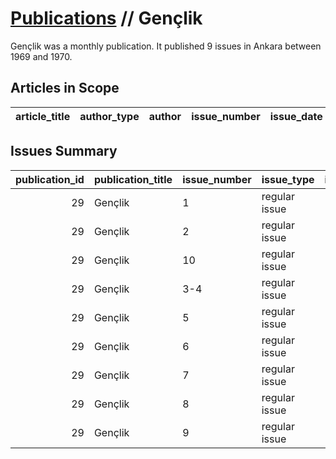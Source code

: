 # [Publications](firstlevel_publications.md) // Gençlik

Gençlik was a monthly publication. It published 9 issues in Ankara between 1969 and 1970.

## Articles in Scope

| article_title   | author_type   | author   | issue_number   | issue_date   | pages   |
|-----------------|---------------|----------|----------------|--------------|---------|

## Issues Summary

|   publication_id | publication_title   | issue_number   | issue_type    |   issue_year | issue_month   |   issue_day |   printing_house_name |
|-----------------:|:--------------------|:---------------|:--------------|-------------:|:--------------|------------:|----------------------:|
|               29 | Gençlik             | 1              | regular issue |         1969 | 11            |         nan |                   nan |
|               29 | Gençlik             | 2              | regular issue |         1969 | 12            |         nan |                   nan |
|               29 | Gençlik             | 10             | regular issue |         1970 | 9-10          |         nan |                   nan |
|               29 | Gençlik             | 3-4            | regular issue |         1970 | 1-2           |         nan |                   nan |
|               29 | Gençlik             | 5              | regular issue |         1970 | 3             |         nan |                   nan |
|               29 | Gençlik             | 6              | regular issue |         1970 | 4             |         nan |                   nan |
|               29 | Gençlik             | 7              | regular issue |         1970 | 5-6           |         nan |                   nan |
|               29 | Gençlik             | 8              | regular issue |         1970 | 7             |         nan |                   nan |
|               29 | Gençlik             | 9              | regular issue |         1970 | 8             |         nan |                   nan |